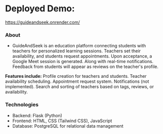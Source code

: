 # Deployed Demo:
https://guideandseek.onrender.com/

### About
- GuideAndSeek is an education platform connecting students with teachers for personalized learning sessions. Teachers set their availability, and students request appointments. Upon acceptance, a Google Meet session is generated.
Along with real-time notifications. Feedback from students will appear as reviews on the teacher's profile.

**Features include:**
Profile creation for teachers and students.
Teacher availability scheduling.
Appointment request system.
Notifications (not implemented).
Search and sorting of teachers based on tags, reviews, or availability.

### Technologies
- Backend: Flask (Python)
- Frontend: HTML, CSS (Tailwind CSS), JavaScript
- Database: PostgreSQL for relational data management

